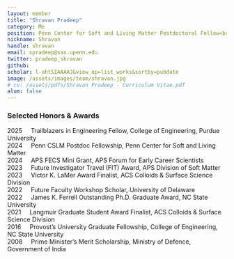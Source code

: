 ```yaml
---
layout: member
title: "Shravan Pradeep"
category: Me
position: Penn Center for Soft and Living Matter Postdoctoral Fellow<br>Postdoctoral Fellow, NSF-ERC for IoT for Precision Agriculture<br>Department of Earth and Environmental Science
nickname: Shravan
handle: shravan
email: spradeep@sas.upenn.edu
twitter: pradeep_shravan
github: 
scholar: l-ahtSIAAAAJ&view_op=list_works&sortby=pubdate
image: /assets/images/team/shravan.jpg
# cv: /assets/pdfs/Shravan Pradeep - Curriculum Vitae.pdf
alum: false
---
```

### Selected Honors & Awards
2025 &nbsp; &nbsp; Trailblazers in Engineering Fellow, College of Engineering, Purdue University<br>
2024 &nbsp; &nbsp; Penn CSLM Postdoc Fellowship, Penn Center for Soft and Living Matter<br>
2024 &nbsp; &nbsp; APS FECS Mini Grant, APS Forum for Early Career Scientists<br>
2023 &nbsp; &nbsp; Future Investigator Travel (FIT) Award, APS Division of Soft Matter<br> 
2023 &nbsp; &nbsp; Victor K. LaMer Award Finalist, ACS Colloids & Surface Science Division<br>
2022 &nbsp; &nbsp; Future Faculty Workshop Scholar, University of Delaware<br>
2022 &nbsp; &nbsp; James K. Ferrell Outstanding Ph.D. Graduate Award, NC State University<br>
2021 &nbsp; &nbsp; Langmuir Graduate Student Award Finalist, ACS Colloids & Surface Science Division<br>
2016 &nbsp; &nbsp; Provost’s University Graduate Fellowship, College of Engineering, NC State University<br>
2008 &nbsp; &nbsp; Prime Minister’s Merit Scholarship, Ministry of Defence, Government of India

